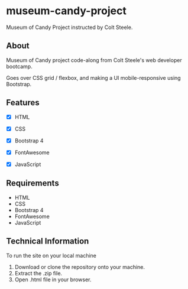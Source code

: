 # museum-candy-project
 Museum of Candy Project instructed by Colt Steele.

 ## About
Museum of Candy project code-along from Colt Steele's web developer bootcamp.

Goes over CSS grid / flexbox, and making a UI mobile-responsive using Bootstrap.


 <a name="features"></a>
## Features
- [x] HTML
- [x] CSS
- [x] Bootstrap 4
- [x] FontAwesome
- [x] JavaScript


<a name="requirements"></a>
## Requirements
- HTML
- CSS
- Bootstrap 4
- FontAwesome
- JavaScript


<a name="technical_information"></a>
## Technical Information

To run the site on your local machine

1. Download or clone the repository onto your machine.
2. Extract the .zip file.
3. Open .html file in your browser.
